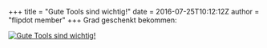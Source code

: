 +++
title = "Gute Tools sind wichtig!"
date = 2016-07-25T10:12:12Z
author = "flipdot member"
+++
Grad geschenkt bekommen:  
  
[![Gute Tools sind
wichtig\!](https://flipdot.org/blog/uploads/20160725_111019.serendipityThumb.jpg)](https://flipdot.org/blog/uploads/20160725_111019.jpg)
